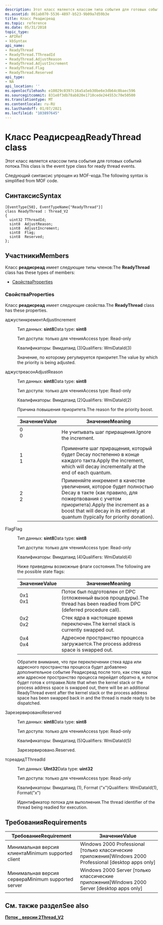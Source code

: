 ```yaml
---
description: Этот класс является классом типа события для готовых событий потока. Следующий синтаксис упрощен из MOF-кода.
ms.assetid: 861ab070-5536-4897-b523-9b09a7d59b3e
title: Класс Реадисреад
ms.topic: reference
ms.date: 05/31/2018
topic_type:
- APIRef
- kbSyntax
api_name:
- ReadyThread
- ReadyThread.TThreadId
- ReadyThread.AdjustReason
- ReadyThread.AdjustIncrement
- ReadyThread.Flag
- ReadyThread.Reserved
api_type:
- NA
api_location: ''
ms.openlocfilehash: e10029c0397c16a5a5eb30be6e3db64c0baec596
ms.sourcegitcommit: 831e8f3db78ab820e1710cede244553c70e50500
ms.translationtype: MT
ms.contentlocale: ru-RU
ms.lasthandoff: 01/07/2021
ms.locfileid: "103897645"
---
```

# <a name="readythread-class"></a><span data-ttu-id="f5e91-104">Класс Реадисреад</span><span class="sxs-lookup"><span data-stu-id="f5e91-104">ReadyThread class</span></span>

<span data-ttu-id="f5e91-105">Этот класс является классом типа события для готовых событий потока.</span><span class="sxs-lookup"><span data-stu-id="f5e91-105">This class is the event type class for ready thread events.</span></span>

<span data-ttu-id="f5e91-106">Следующий синтаксис упрощен из MOF-кода.</span><span class="sxs-lookup"><span data-stu-id="f5e91-106">The following syntax is simplified from MOF code.</span></span>

## <a name="syntax"></a><span data-ttu-id="f5e91-107">Синтаксис</span><span class="sxs-lookup"><span data-stu-id="f5e91-107">Syntax</span></span>

``` syntax
[EventType{50}, EventTypeName{"ReadyThread"}]
class ReadyThread : Thread_V2
{
  uint32 TThreadId;
  sint8  AdjustReason;
  sint8  AdjustIncrement;
  sint8  Flag;
  sint8  Reserved;
};
```

## <a name="members"></a><span data-ttu-id="f5e91-108">Участники</span><span class="sxs-lookup"><span data-stu-id="f5e91-108">Members</span></span>

<span data-ttu-id="f5e91-109">Класс **реадисреад** имеет следующие типы членов:</span><span class="sxs-lookup"><span data-stu-id="f5e91-109">The **ReadyThread** class has these types of members:</span></span>

-   [<span data-ttu-id="f5e91-110">Свойства</span><span class="sxs-lookup"><span data-stu-id="f5e91-110">Properties</span></span>](#properties)

### <a name="properties"></a><span data-ttu-id="f5e91-111">Свойства</span><span class="sxs-lookup"><span data-stu-id="f5e91-111">Properties</span></span>

<span data-ttu-id="f5e91-112">Класс **реадисреад** имеет следующие свойства.</span><span class="sxs-lookup"><span data-stu-id="f5e91-112">The **ReadyThread** class has these properties.</span></span>

<dl> <dt>

<span data-ttu-id="f5e91-113">аджустинкремент</span><span class="sxs-lookup"><span data-stu-id="f5e91-113">AdjustIncrement</span></span>
</dt> <dd> <dl> <dt>

<span data-ttu-id="f5e91-114">Тип данных: **sint8**</span><span class="sxs-lookup"><span data-stu-id="f5e91-114">Data type: **sint8**</span></span>
</dt> <dt>

<span data-ttu-id="f5e91-115">Тип доступа: только для чтения</span><span class="sxs-lookup"><span data-stu-id="f5e91-115">Access type: Read-only</span></span>
</dt> <dt>

<span data-ttu-id="f5e91-116">Квалификаторы: Вмидатаид (3)</span><span class="sxs-lookup"><span data-stu-id="f5e91-116">Qualifiers: WmiDataId(3)</span></span>
</dt> </dl>

<span data-ttu-id="f5e91-117">Значение, по которому регулируется приоритет.</span><span class="sxs-lookup"><span data-stu-id="f5e91-117">The value by which the priority is being adjusted.</span></span>

</dd> <dt>

<span data-ttu-id="f5e91-118">аджустреасон</span><span class="sxs-lookup"><span data-stu-id="f5e91-118">AdjustReason</span></span>
</dt> <dd> <dl> <dt>

<span data-ttu-id="f5e91-119">Тип данных: **sint8**</span><span class="sxs-lookup"><span data-stu-id="f5e91-119">Data type: **sint8**</span></span>
</dt> <dt>

<span data-ttu-id="f5e91-120">Тип доступа: только для чтения</span><span class="sxs-lookup"><span data-stu-id="f5e91-120">Access type: Read-only</span></span>
</dt> <dt>

<span data-ttu-id="f5e91-121">Квалификаторы: Вмидатаид (2)</span><span class="sxs-lookup"><span data-stu-id="f5e91-121">Qualifiers: WmiDataId(2)</span></span>
</dt> </dl>

<span data-ttu-id="f5e91-122">Причина повышения приоритета.</span><span class="sxs-lookup"><span data-stu-id="f5e91-122">The reason for the priority boost.</span></span>



| <span data-ttu-id="f5e91-123">Значение</span><span class="sxs-lookup"><span data-stu-id="f5e91-123">Value</span></span>                                                                        | <span data-ttu-id="f5e91-124">Значение</span><span class="sxs-lookup"><span data-stu-id="f5e91-124">Meaning</span></span>                                                                                                                 |
|------------------------------------------------------------------------------|-------------------------------------------------------------------------------------------------------------------------|
| <dl> <span data-ttu-id="f5e91-125"><dt>0</dt></span><span class="sxs-lookup"><span data-stu-id="f5e91-125"><dt>0</dt></span></span> </dl> | <span data-ttu-id="f5e91-126">Не учитывать шаг приращения.</span><span class="sxs-lookup"><span data-stu-id="f5e91-126">Ignore the increment.</span></span><br/>                                                                                        |
| <dl> <span data-ttu-id="f5e91-127"><dt>1</dt></span><span class="sxs-lookup"><span data-stu-id="f5e91-127"><dt>1</dt></span></span> </dl> | <span data-ttu-id="f5e91-128">Примените шаг приращения, который будет Decay постепенно в конце каждого такта.</span><span class="sxs-lookup"><span data-stu-id="f5e91-128">Apply the increment, which will decay incrementally at the end of each quantum.</span></span><br/>                              |
| <dl> <span data-ttu-id="f5e91-129"><dt>2</dt></span><span class="sxs-lookup"><span data-stu-id="f5e91-129"><dt>2</dt></span></span> </dl> | <span data-ttu-id="f5e91-130">Применяйте инкремент в качестве увеличения, которое будет полностью Decay в такте (как правило, для пожертвования с учетом приоритета).</span><span class="sxs-lookup"><span data-stu-id="f5e91-130">Apply the increment as a boost that will decay in its entirety at quantum (typically for priority donation).</span></span><br/> |



 

</dd> <dt>

<span data-ttu-id="f5e91-131">Flag</span><span class="sxs-lookup"><span data-stu-id="f5e91-131">Flag</span></span>
</dt> <dd> <dl> <dt>

<span data-ttu-id="f5e91-132">Тип данных: **sint8**</span><span class="sxs-lookup"><span data-stu-id="f5e91-132">Data type: **sint8**</span></span>
</dt> <dt>

<span data-ttu-id="f5e91-133">Тип доступа: только для чтения</span><span class="sxs-lookup"><span data-stu-id="f5e91-133">Access type: Read-only</span></span>
</dt> <dt>

<span data-ttu-id="f5e91-134">Квалификаторы: Вмидатаид (4)</span><span class="sxs-lookup"><span data-stu-id="f5e91-134">Qualifiers: WmiDataId(4)</span></span>
</dt> </dl>

<span data-ttu-id="f5e91-135">Ниже приведены возможные флаги состояния.</span><span class="sxs-lookup"><span data-stu-id="f5e91-135">The following are the possible state flags:</span></span>



| <span data-ttu-id="f5e91-136">Значение</span><span class="sxs-lookup"><span data-stu-id="f5e91-136">Value</span></span>                                                                          | <span data-ttu-id="f5e91-137">Значение</span><span class="sxs-lookup"><span data-stu-id="f5e91-137">Meaning</span></span>                                                                    |
|--------------------------------------------------------------------------------|----------------------------------------------------------------------------|
| <dl> <span data-ttu-id="f5e91-138"><dt>0x1</dt></span><span class="sxs-lookup"><span data-stu-id="f5e91-138"><dt>0x1</dt></span></span> </dl> | <span data-ttu-id="f5e91-139">Поток был подготовлен от DPC (отложенный вызов процедуры).</span><span class="sxs-lookup"><span data-stu-id="f5e91-139">The thread has been readied from DPC (deferred procedure call).</span></span><br/> |
| <dl> <span data-ttu-id="f5e91-140"><dt>0x2</dt></span><span class="sxs-lookup"><span data-stu-id="f5e91-140"><dt>0x2</dt></span></span> </dl> | <span data-ttu-id="f5e91-141">Стек ядра в настоящее время переключен.</span><span class="sxs-lookup"><span data-stu-id="f5e91-141">The kernel stack is currently swapped out.</span></span><br/>                      |
| <dl> <span data-ttu-id="f5e91-142"><dt>0x4</dt></span><span class="sxs-lookup"><span data-stu-id="f5e91-142"><dt>0x4</dt></span></span> </dl> | <span data-ttu-id="f5e91-143">Адресное пространство процесса загружается.</span><span class="sxs-lookup"><span data-stu-id="f5e91-143">The process address space is swapped out.</span></span><br/>                       |



 

<span data-ttu-id="f5e91-144">Обратите внимание, что при переключении стека ядра или адресного пространства процесса будет добавлено дополнительное событие Реадисреад после того, как стек ядра или адресное пространство процесса перейдет обратно в, и поток будет готов к отправке.</span><span class="sxs-lookup"><span data-stu-id="f5e91-144">Note that when the kernel stack or the process address space is swapped out, there will be an additional ReadyThread event after the kernel stack or the process address space has been swapped back in and the thread is made ready to be dispatched.</span></span>

</dd> <dt>

<span data-ttu-id="f5e91-145">Зарезервировано</span><span class="sxs-lookup"><span data-stu-id="f5e91-145">Reserved</span></span>
</dt> <dd> <dl> <dt>

<span data-ttu-id="f5e91-146">Тип данных: **sint8**</span><span class="sxs-lookup"><span data-stu-id="f5e91-146">Data type: **sint8**</span></span>
</dt> <dt>

<span data-ttu-id="f5e91-147">Тип доступа: только для чтения</span><span class="sxs-lookup"><span data-stu-id="f5e91-147">Access type: Read-only</span></span>
</dt> <dt>

<span data-ttu-id="f5e91-148">Квалификаторы: Вмидатаид (5)</span><span class="sxs-lookup"><span data-stu-id="f5e91-148">Qualifiers: WmiDataId(5)</span></span>
</dt> </dl>

<span data-ttu-id="f5e91-149">Зарезервировано.</span><span class="sxs-lookup"><span data-stu-id="f5e91-149">Reserved.</span></span>

</dd> <dt>

<span data-ttu-id="f5e91-150">тсреадид</span><span class="sxs-lookup"><span data-stu-id="f5e91-150">TThreadId</span></span>
</dt> <dd> <dl> <dt>

<span data-ttu-id="f5e91-151">Тип данных: **UInt32**</span><span class="sxs-lookup"><span data-stu-id="f5e91-151">Data type: **uint32**</span></span>
</dt> <dt>

<span data-ttu-id="f5e91-152">Тип доступа: только для чтения</span><span class="sxs-lookup"><span data-stu-id="f5e91-152">Access type: Read-only</span></span>
</dt> <dt>

<span data-ttu-id="f5e91-153">Квалификаторы: Вмидатаид (1), Format ("x")</span><span class="sxs-lookup"><span data-stu-id="f5e91-153">Qualifiers: WmiDataId(1), Format("x")</span></span>
</dt> </dl>

<span data-ttu-id="f5e91-154">Идентификатор потока для выполнения.</span><span class="sxs-lookup"><span data-stu-id="f5e91-154">The thread identifier of the thread being readied for execution.</span></span>

</dd> </dl>

## <a name="requirements"></a><span data-ttu-id="f5e91-155">Требования</span><span class="sxs-lookup"><span data-stu-id="f5e91-155">Requirements</span></span>



| <span data-ttu-id="f5e91-156">Требование</span><span class="sxs-lookup"><span data-stu-id="f5e91-156">Requirement</span></span> | <span data-ttu-id="f5e91-157">Значение</span><span class="sxs-lookup"><span data-stu-id="f5e91-157">Value</span></span> |
|-------------------------------------|------------------------------------------------------------|
| <span data-ttu-id="f5e91-158">Минимальная версия клиента</span><span class="sxs-lookup"><span data-stu-id="f5e91-158">Minimum supported client</span></span><br/> | <span data-ttu-id="f5e91-159">Windows 2000 Professional \[только классические приложения\]</span><span class="sxs-lookup"><span data-stu-id="f5e91-159">Windows 2000 Professional \[desktop apps only\]</span></span><br/> |
| <span data-ttu-id="f5e91-160">Минимальная версия сервера</span><span class="sxs-lookup"><span data-stu-id="f5e91-160">Minimum supported server</span></span><br/> | <span data-ttu-id="f5e91-161">Windows 2000 Server \[только классические приложения\]</span><span class="sxs-lookup"><span data-stu-id="f5e91-161">Windows 2000 Server \[desktop apps only\]</span></span><br/>       |



## <a name="see-also"></a><span data-ttu-id="f5e91-162">См. также раздел</span><span class="sxs-lookup"><span data-stu-id="f5e91-162">See also</span></span>

<dl> <dt>

[<span data-ttu-id="f5e91-163">**Поток \_ версии 2**</span><span class="sxs-lookup"><span data-stu-id="f5e91-163">**Thread\_V2**</span></span>](thread-v2.md)
</dt> </dl>

 

 




